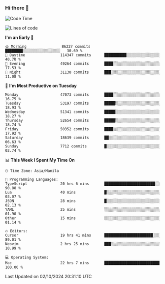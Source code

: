### Hi there 👋

<!--START_SECTION:waka-->
![Code Time](http://img.shields.io/badge/Code%20Time-5%2C616%20hrs%2053%20mins-blue)

![Lines of code](https://img.shields.io/badge/From%20Hello%20World%20I%27ve%20Written-121.9%20million%20lines%20of%20code-blue)

**I'm an Early 🐤** 

```text
🌞 Morning                86227 commits       ████████░░░░░░░░░░░░░░░░░   30.69 % 
🌆 Daytime                114347 commits      ██████████░░░░░░░░░░░░░░░   40.70 % 
🌃 Evening                49264 commits       ████░░░░░░░░░░░░░░░░░░░░░   17.53 % 
🌙 Night                  31130 commits       ███░░░░░░░░░░░░░░░░░░░░░░   11.08 % 
```
📅 **I'm Most Productive on Tuesday** 

```text
Monday                   47073 commits       ████░░░░░░░░░░░░░░░░░░░░░   16.75 % 
Tuesday                  53197 commits       █████░░░░░░░░░░░░░░░░░░░░   18.93 % 
Wednesday                51341 commits       █████░░░░░░░░░░░░░░░░░░░░   18.27 % 
Thursday                 52654 commits       █████░░░░░░░░░░░░░░░░░░░░   18.74 % 
Friday                   50352 commits       ████░░░░░░░░░░░░░░░░░░░░░   17.92 % 
Saturday                 18639 commits       ██░░░░░░░░░░░░░░░░░░░░░░░   06.63 % 
Sunday                   7712 commits        █░░░░░░░░░░░░░░░░░░░░░░░░   02.74 % 
```


📊 **This Week I Spent My Time On** 

```text
🕑︎ Time Zone: Asia/Manila

💬 Programming Languages: 
TypeScript               20 hrs 6 mins       ███████████████████████░░   90.88 % 
Lua                      40 mins             █░░░░░░░░░░░░░░░░░░░░░░░░   03.07 % 
JSON                     28 mins             █░░░░░░░░░░░░░░░░░░░░░░░░   02.13 % 
YAML                     25 mins             ░░░░░░░░░░░░░░░░░░░░░░░░░   01.90 % 
Other                    15 mins             ░░░░░░░░░░░░░░░░░░░░░░░░░   01.14 % 

🔥 Editors: 
Cursor                   19 hrs 41 mins      ██████████████████████░░░   89.01 % 
Neovim                   2 hrs 25 mins       ███░░░░░░░░░░░░░░░░░░░░░░   10.99 % 

💻 Operating System: 
Mac                      22 hrs 7 mins       █████████████████████████   100.00 % 
```


 Last Updated on 02/10/2024 20:31:10 UTC
<!--END_SECTION:waka-->


<!--
**rad182/rad182** is a ✨ _special_ ✨ repository because its `README.md` (this file) appears on your GitHub profile.

Here are some ideas to get you started:

- 🔭 I’m currently working on ...
- 🌱 I’m currently learning ...
- 👯 I’m looking to collaborate on ...
- 🤔 I’m looking for help with ...
- 💬 Ask me about ...
- 📫 How to reach me: ...
- 😄 Pronouns: ...
- ⚡ Fun fact: ...
-->
